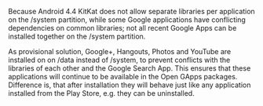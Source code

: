 Because Android 4.4 KitKat does not allow separate libraries per application on the /system partition, while some Google applications have conflicting dependencies on common libraries; not all recent Google Apps can be installed together on the /system partition.

As provisional solution, Google+, Hangouts, Photos and YouTube are installed on on /data instead of /system, to prevent conflicts with the libraries of each other and the Google Search App.
This ensures that these applications will continue to be available in the Open GApps packages.
Difference is, that after installation they will behave just like any application installed from the Play Store, e.g. they can be uninstalled.
